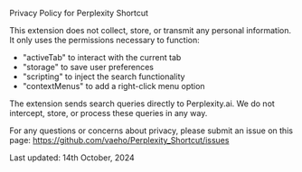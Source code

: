 Privacy Policy for Perplexity Shortcut

This extension does not collect, store, or transmit any personal information. It only uses the permissions necessary to function:

- "activeTab" to interact with the current tab
- "storage" to save user preferences
- "scripting" to inject the search functionality
- "contextMenus" to add a right-click menu option

The extension sends search queries directly to Perplexity.ai. We do not intercept, store, or process these queries in any way.

For any questions or concerns about privacy, please submit an issue on this page: https://github.com/vaeho/Perplexity_Shortcut/issues 

Last updated: 14th October, 2024